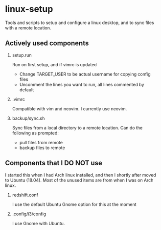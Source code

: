 # linux-setup

Tools and scripts to setup and configure a linux desktop, and to sync files with a remote location.

## Actively used components

1. setup.run
    
    Run on first setup, and if vimrc is updated

    - Change TARGET_USER to be actual username for copying config files
    - Uncomment the lines you want to run, all lines commented by default

2. .vimrc
    
    Compatible with vim and neovim. I currently use neovim.

3. backup/sync.sh
    
    Sync files from a local directory to a remote location. Can do the following as prompted:
    - pull files from remote
    - backup files to remote

## Components that I DO NOT use

I started this when I had Arch linux installed, and then I shortly after moved to Ubuntu (18.04). Most of the unused items are from when I was on Arch linux.

1. redshift.conf

    I use the default Ubuntu Gnome option for this at the moment

2. .config/i3/config

    I use Gnome with Ubuntu.